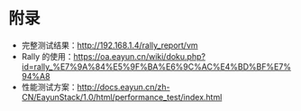 # 附录

* 完整测试结果：http://192.168.1.4/rally_report/vm
* Rally 的使用：https://oa.eayun.cn/wiki/doku.php?id=rally_%E7%9A%84%E5%9F%BA%E6%9C%AC%E4%BD%BF%E7%94%A8
* 性能测试方案：http://docs.eayun.cn/zh-CN/EayunStack/1.0/html/performance_test/index.html
